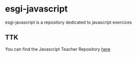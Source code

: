 # esgi-javascript
esgi-javascript is a repository dedicated to javascript exercices

## TTK
You can find the Javascript Teacher Repository [here](https://github.com/kmarques)
